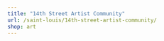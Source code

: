 ```yaml
---
title: "14th Street Artist Community"
url: /saint-louis/14th-street-artist-community/
shop: art
---
```

